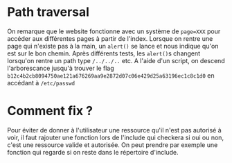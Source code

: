 # Path traversal

On remarque que le website fonctionne avec un système de `page=XXX` pour accéder aux différentes pages à partir de l'index.
Lorsque on rentre une page qui n'existe pas à la main, un `alert()` se lance et nous indique qu'on est sur le bon chemin.
Après différents tests, les `alert()`s changent lorsqu'on rentre un path type `/../../..` etc.
A l'aide d'un script, on descend l'arborescance jusqu'à trouver le flag `b12c4b2cb8094750ae121a676269aa9e2872d07c06e429d25a63196ec1c8c1d0` en accédant à `/etc/passwd`

# Comment fix ?

Pour éviter de donner à l'utilisateur une ressource qu'il n'est pas autorisé à voir, il faut rajouter une fonction lors de l'include qui checkera si oui ou non, c'est une ressource valide et autorisée. On peut prendre par exemple une fonction qui regarde si on reste dans le répertoire d'include.


